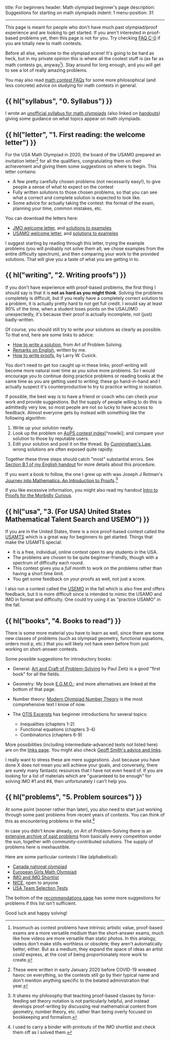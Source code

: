 title: For beginners
header: Math olympiad beginner's page
description: Suggestions for starting on math olympiads
indent: 1
menu-position: 31

---

This page is meant for people who don't have much
past olympiad/proof experience and are looking to get started.
If you aren't interested in proof-based problems yet,
then this page is not for you.
Try checking [FAQ C-0](faq-contest.html#C-0)
if you are totally new to math contests.

Before all else, welcome to the olympiad scene!
It's going to be hard as heck,
but in my private opinion this is where all the coolest stuff is
(as far as math contests go, anyway[^medium]).
Stay around for long enough, and
you will get to see a lot of really amazing problems.

[^medium]:
    Insomuch as contest problems have intrinsic artistic value,
    proof-based exams are a more versatile medium than the short-answer exams,
    much like how videos are more versatile than static photos.
    In this analogy, videos don't make stills worthless or obsolete;
    they aren't automatically better, either.
    But as a medium, they expand the space of ideas an artist _could_ express,
    at the cost of being proportionately more work to create.

You may also read [math contest FAQs](faq-contest.html)
for some more philosophical (and less concrete) advice on studying
for math contests in general.

## {{ hl("syllabus", "0. Syllabus") }}

I wrote an [unofficial syllabus for math olympiads](handouts/Syllabus/Syllabus.pdf)
(also linked on [handouts](olympiad.html))
giving some guidance on what topics appear on math olympiads.

## {{ hl("letter", "1. First reading: the welcome letter") }}

For the USA Math Olympiad in 2020, the board of the USAMO
prepared an invitation letter[^covid] for all the qualifiers,
congratulating them on their achievement
and giving them some suggestions on where to begin.
This letter contains:

- A few pretty carefully chosen problems (not necessarily easy!),
  to give people a sense of what to expect on the contest
- Fully written solutions to those chosen problems,
  so that you can see what a correct and complete solution is expected to look like.
- Some advice for actually taking the contest:
  the format of the exam, planning your time, common mistakes, etc.

[^covid]:
    These were written in early January 2020
    before COVID-19 wreaked havoc on everything,
    so the contests still go by their typical name and don't mention
    anything specific to the belated administration that year.

You can download the letters here:

- [JMO welcome letter](static/welcome-jmo.pdf),
  and [solutions to examples](static/sol-welcome-jmo.pdf)
- [USAMO welcome letter](static/welcome-usamo.pdf),
  and [solutions to examples](static/sol-welcome-usamo.pdf)

I suggest starting by reading through this letter,
trying the example problems (you will probably not solve them all;
we chose examples from the entire difficulty spectrum),
and then comparing your work to the provided solutions.
That will give you a taste of what you are getting in to.

## {{ hl("writing", "2. Writing proofs") }}

If you don't have experience with proof-based problems,
the first thing I should say is that it is **not as hard as you might think**.
_Solving_ the problems completely is difficult,
but if you really have a completely correct solution to a problem,
it is actually pretty hard to _not_ get full credit.
I would say at least 90% of the time,
when a student loses points on the USA(J)MO unexpectedly,
it's because their proof is actually incomplete, not (just) badly-written.

Of course, you should still try to write your solutions as clearly as possible.
To that end, here are some links to advice:

- [How to write a solution](https://aops.com/news/articles/how-to-write-a-solution),
  from Art of Problem Solving.
- [Remarks on English](handouts/english/english.pdf),
  written by me.
- [How to write proofs](https://zimmer.csufresno.edu/%7Elarryc/proofs/proofs.html),
  by Larry W. Cusick.

You don't need to get too caught up in these links;
proof-writing will become more natural over time as you solve more problems.
So I would encourage you to continue doing practice problems
or reading books at the same time as you are getting used to writing;
these go hand-in-hand and I actually suspect it's counterproductive
to try to practice writing in isolation.

If possible, the best way is to have a friend or coach
who can check your work and provide suggestions.
But the supply of people willing to do this is admittedly very low,
so most people are not so lucky to have access to feedback.
Almost everyone gets by instead with something like the following algorithm:

1. Write up your solution neatly.
2. Look up the problem on
   [AoPS contest index](https://aops.com/community/c13)[^nowiki];
   and compare your solution to those by reputable users.
3. Edit your solution and post it on the thread.
   By [Cunningham's Law](https://meta.wikimedia.org/wiki/Cunningham%27s_Law),
   wrong solutions are often exposed quite rapidly.

Together these three steps should catch "most" substantial errors.
See [Section B.1 of my English handout](/handouts/english/english.pdf)
for more details about this procedure.

If you want a book to follow, the one I grew up with was Joseph J Rotman's
[Journey into Mathematics: An Introduction to Proofs][rotman].[^rnote]

[rotman]: https://store.doverpublications.com/0486453065.html

[^rnote]:
    It shares my philosophy that teaching proof-based classes by
    force-feeding set theory notation is not particularly helpful,
    and instead develops proof-writing by discussing real mathematical content
    from geometry, number theory, etc. rather than being overly focused
    on bookkeeping and formalism.

If you like excessive information, you might also read my handout
[Intro to Proofs for the Morbidly Curious](/handouts/NaturalProof/NaturalProof.pdf).

## {{ hl("usa", "3. (For USA) United States Mathematical Talent Search and USEMO") }}

If you are in the United States,
there is a nice proof-based contest called the [USAMTS](https://usamts.org/)
which is a great way for beginners to get started.
Things that make the USAMTS special:

- It is a free, individual, online contest open to any students in the USA.
- The problems are chosen to be quite beginner-friendly,
  though with a spectrum of difficulty each round.
- This contest gives you a _full month_ to work on the problems
  rather than having a short time limit.
- You get some feedback on your proofs as well, not just a score.

I also run a contest called the [USEMO](usemo.html) in the fall
which is also free and offers feedback,
but it is more difficult since is intended to mimic
the USAMO and IMO in format and difficulty.
One could try using it as "practice USAMO" in the fall.

## {{ hl("books", "4. Books to read") }}

There is some more material you have to learn as well,
since there are some new classes of problems
(such as olympiad geometry, functional equations, orders mod p, etc.)
that you will likely not have seen before from
just working on short-answer contests.

Some possible suggestions for introductory books:

- General: [Art and Craft of Problem-Solving][acops] by Paul Zeitz
  is a good "first book" for all the fields.

- Geometry: My book [E.G.M.O.](geombook.html);
  and more alternatives are linked at the bottom of that page.

- Number theory: [Modern Olympiad Number Theory](https://aops.com/community/c6h2344755)
  is the most comprehensive text I know of now.

- The [OTIS Excerpts](excerpts.html) has beginner introductions
  for several topics:

  - Inequalities (chapters 1-2)
  - Functional equations (chapters 3-4)
  - Combinatorics (chapters 6-9)

More possibilities (including intermediate-advanced texts not listed here)
are on the [links page](recommend.html).
You might also check
[Geoff Smith's advice and links](https://people.bath.ac.uk/masgcs/advice.html).

[acops]: https://www.wiley.com/en-us/The+Art+and+Craft+of+Problem+Solving%2C+3rd+Edition-p-9781119239901
[pftb]: https://maa.org/press/maa-reviews/problems-from-the-book

I really want to stress these are mere _suggestions_.
Just because you have done X does not mean you will achieve your goals,
and conversely, there are surely many fantastic resources
that I have not even heard of.
If you are looking for a list of materials which are
"guaranteed to be enough" for solving IMO #1 and #4,
then unfortunately I can't help you.

## {{ hl("problems", "5. Problem sources") }}

At some point (sooner rather than later),
you also need to start just working through some past problems
from recent years of contests.
You can think of this as encountering problems in the wild.[^binder]

[^binder]:
    I used to carry a binder with printouts
    of the IMO shortlist and check them off as I solved them.

In case you didn't know already,
on Art of Problem-Solving there is an
[extensive archive of past problems](https://aops.com/community/c13_contests)
from basically every competition under the sun,
together with community-contributed solutions.
The supply of problems here is inexhaustible.

Here are some particular contests I like (alphabetical):

- [Canada national olympiad](https://cms.math.ca/Competitions/CMO/)
- [European Girls Math Olympiad](https://www.egmo.org/egmos/)
- [IMO and IMO Shortlist](https://imo-official.org/problems.aspx)
- [NICE](https://www.nicecontest.xyz), open to anyone
- [USA Team Selection Tests](problems.html)

The bottom of the [recommendations page](recommend.html)
has some more suggestions for problems if this list isn't sufficient.

Good luck and happy solving!
